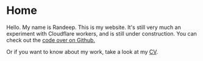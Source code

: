 <!--<helmet>
  <title>Randeep Dhaliwal</title>
</helmet>-->

# Home

Hello. My name is Randeep. This is my website. It's still very much an experiment with Cloudflare workers, and is still under construction. You can check out the [code over on Github.](https://github.com/rdhaliwal/cf-worker-blog)

Or if you want to know about my work, take a look at my [CV](/about/cv).

<!--
## Posts
${BLOG_POSTS}

## Other

This is still very much a work in progress.

-->